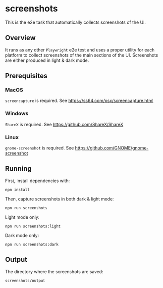 # screenshots

This is the e2e task that automatically collects screenshots of the UI.


## Overview

It runs as any other `Playwright` e2e test and uses a proper utility for each platform to collect screenshots of the main sections of the UI.
Screenshots are either produced in light & dark mode.


## Prerequisites

### MacOS

`screencapture` is required. See https://ss64.com/osx/screencapture.html

### Windows

`ShareX` is required. See https://github.com/ShareX/ShareX

### Linux

`gnome-screenshot` is required. See https://github.com/GNOME/gnome-screenshot


## Running

First, install dependencies with:

```
npm install
```

Then, capture screenshots in both dark & light mode:

```
npm run screenshots
```

Light mode only:

```
npm run screenshots:light
```

Dark mode only:

```
npm run screenshots:dark
```

## Output

The directory where the screenshots are saved:

  ```
  screenshots/output
  ```
